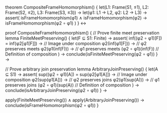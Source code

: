 theorem CompositeFrameHomomorphism() {
  let(L1: Frame(S1, ≤1), L2: Frame(S2, ≤2), L3: Frame(S3, ≤3)) →
  let(φ1: L1 → L2, φ2: L2 → L3) →
  assert(
    isFrameHomomorphism(φ1) ∧ isFrameHomomorphism(φ2) →
    isFrameHomomorphism(φ2 ∘ φ1)
  )
} ↔

proof CompositeFrameHomomorphism() {
  // Prove finite meet preservation
  lemma FiniteMeetPreserving() {
    let(F ⊆ S1: Finite) →
    assert(
      inf((φ2 ∘ φ1)[F]) = 
      inf(φ2[φ1[F]]) →           // Image under composition
      φ2(inf(φ1[F])) →           // φ2 preserves meets
      φ2(φ1(inf(F))) →           // φ1 preserves meets
      (φ2 ∘ φ1)(inf(F))          // Definition of composition
    ) →
    conclude(isFiniteMeetPreserving(φ2 ∘ φ1))
  } →

  // Prove arbitrary join preservation
  lemma ArbitraryJoinPreserving() {
    let(A ⊆ S1) →
    assert(
      sup((φ2 ∘ φ1)[A]) =
      sup(φ2[φ1[A]]) →           // Image under composition
      φ2(sup(φ1[A])) →           // φ2 preserves joins
      φ2(φ1(sup(A))) →           // φ1 preserves joins
      (φ2 ∘ φ1)(sup(A))          // Definition of composition
    ) →
    conclude(isArbitraryJoinPreserving(φ2 ∘ φ1))
  } →

  apply(FiniteMeetPreserving()) ∧
  apply(ArbitraryJoinPreserving()) →
  conclude(isFrameHomomorphism(φ2 ∘ φ1))
}